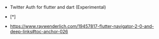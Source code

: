 - Twitter Auth for flutter and dart (Experimental)
- [*] [](https://stackoverflow.com/questions/65630743/how-to-solve-flutter-web-api-cors-error-only-with-dart-code)

- https://www.raywenderlich.com/19457817-flutter-navigator-2-0-and-deep-links#toc-anchor-026